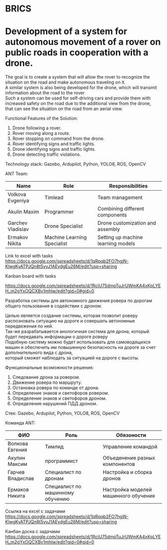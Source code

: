 # BRICS
# Development of a system for autonomous movement of a rover on public roads in cooperation with a drone.    
  
The goal is to create a system that will allow the rover to recognize the situation on the road and make autonomous traveling on it.  
A similar system is also being developed for the drone, which will transmit information about the road to the rover  
Such a system can be used for self-driving cars and provide them with increased safety on the road due to the additional view from the drone,   
that can see the situation on the road from an aerial view.

Functional Features of the Solution:
1.  Drone following a rover.
2. Rover moving along a route. 
3. Rover stopping on command from the drone.
4. Rover identifying signs and traffic lights.
5. Drone identifying signs and traffic lights.
6. Drone detecting traffic violations.

Technology stack: Gazebo, Ardupilot, Python, YOLO8, ROS, OpenCV   

ANT Team:

| Name  | Role | Responsibilities  |
| ------------- | ------------- | ------------- |
| Volkova Evgeniya | Timlead | Team management |
| Akulin Maxim | Programmer | Combining different components |
| Garchev Vladislav | Drone Specialist | Drone customization and assembly |
| Ermakov Nikita | Machine Learning Specialist | Setting up machine learning models |  
  
Link to excel with tasks   
https://docs.google.com/spreadsheets/d/1qRpqb2FO7hgjN-KlwgKyATPJQn8t5vvJ1AEydgEu26M/edit?usp=sharing 

Kanban board with tasks  

  https://docs.google.com/spreadsheets/d/1RciU75dmpTuJrUWmKA4xKpLYEH_m2gYxOQCXBv1mhlw/edit?gid=0#gid=0  


        
Разработка системы для автономного движения ровера по дорогам общего пользования в содействии с дроном.  

Целью является создание системы, которая позволит роверу распозновать ситуацию на дороге и совершать автономные передвежения по ней.  
Так-же разрабатывается анологичная система для дрона, который будет передавать информации о дороге роверу  
Подобную систему можно будет использовать для самоводящихся машин и обеспечить им повышенную безопасность на дороге за счет дополнительного вида с дрона,   
который сможет наблюдать за ситуацией на дороге с высоты.

Функциональные возможности решения:
1. Следование дрона за ровером.
2. Движение ровера по маршруту.
3. Остановка ровера по команде от дрона.
4. Определение знаков и светофоров ровером.
5. Определение знаков и светофоров дроном.
6. Определение нарушений ПДД дроном.

Стек: Gazebo, Ardupilot, Python, YOLO8, ROS, OpenCV   
  
Команда ANT:

| ФИО  | Роль | Обязоности  |
| ------------- | ------------- | ------------- |
| Волкова Евгения| Тимлид  |  Управление командой |
| Акулин Максим| программист  | Объеденение разных компонентов  |
| Гарчев Владислав| Специалист по дронам  | Настройка и сборка дронов  |
| Ермаков Никита| Специалист по машинному обучению  |  Настройка моделей машинного обучения |
  
  
Ссылка на excel с задачами   
https://docs.google.com/spreadsheets/d/1qRpqb2FO7hgjN-KlwgKyATPJQn8t5vvJ1AEydgEu26M/edit?usp=sharing  

Канбан доска с задачами https://docs.google.com/spreadsheets/d/1RciU75dmpTuJrUWmKA4xKpLYEH_m2gYxOQCXBv1mhlw/edit?gid=0#gid=0
